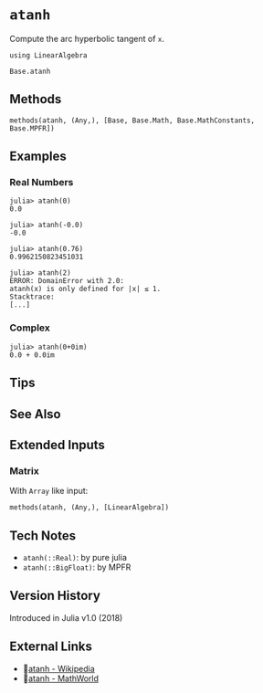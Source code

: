 # `atanh`

Compute the arc hyperbolic tangent of `x`.

```@setup repl_only
using LinearAlgebra
```
```@docs
Base.atanh
```


## Methods

```@repl
methods(atanh, (Any,), [Base, Base.Math, Base.MathConstants, Base.MPFR])
```


## Examples

### Real Numbers
```jldoctest
julia> atanh(0)
0.0

julia> atanh(-0.0)
-0.0

julia> atanh(0.76)
0.9962150823451031

julia> atanh(2)
ERROR: DomainError with 2.0:
atanh(x) is only defined for |x| ≤ 1.
Stacktrace:
[...]
```

### Complex
```jldoctest
julia> atanh(0+0im)
0.0 + 0.0im
```

## Tips


## See Also



## Extended Inputs

### Matrix
With `Array` like input:
```@repl repl_only
methods(atanh, (Any,), [LinearAlgebra])
```


## Tech Notes

- `atanh(::Real)`: by pure julia
- `atanh(::BigFloat)`: by MPFR


## Version History

Introduced in Julia v1.0 (2018)


## External Links
- 🔗[atanh - Wikipedia](https://en.wikipedia.org/wiki/ )
- 🔗[atanh - MathWorld](https://mathworld.wolfram.com/ )
